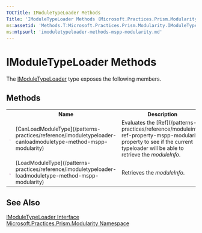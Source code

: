 ```yaml
---
TOCTitle: IModuleTypeLoader Methods
Title: 'IModuleTypeLoader Methods (Microsoft.Practices.Prism.Modularity)'
ms:assetid: 'Methods.T:Microsoft.Practices.Prism.Modularity.IModuleTypeLoader'
ms:mtpsurl: 'imoduletypeloader-methods-mspp-modularity.md'
---
```


# IModuleTypeLoader Methods

The [IModuleTypeLoader](/patterns-practices/reference/imoduletypeloader-interface-mspp-modularity) type exposes the following members.

## Methods

<table>
<colgroup>
<col width="10%" />
<col width="20%" />
<col width="40%" />
</colgroup>

<tbody><tr>
  <th>
&nbsp;
</th>
  <th>Name</th>
  <th>Description</th>
</tr>
<tr>
  <td>
  
  ![](/patterns-practices/reference/images/public-method.gif "Public method")
  </td>
  <td>[CanLoadModuleType](/patterns-practices/reference/imoduletypeloader-canloadmoduletype-method-mspp-modularity)
  </td>
  <td>
 <div>
 Evaluates the [Ref](/patterns-practices/reference/moduleinfo-ref-property-mspp-modularity) property to see if the current typeloader will be able to retrieve the <em>moduleInfo</em>.
</div>
  </td>
</tr>
<tr>
  <td> 
  
 ![](/patterns-practices/reference/images/public-method.gif "Public method")
  </td>
  <td>[LoadModuleType](/patterns-practices/reference/imoduletypeloader-loadmoduletype-method-mspp-modularity)
  </td>
  <td>
 <div>
Retrieves the <em>moduleInfo</em>.
</div>
  </td>
</tr>
 </tbody>
</table>

## See Also

[IModuleTypeLoader Interface](/patterns-practices/reference/imoduletypeloader-interface-mspp-modularity)  
[Microsoft.Practices.Prism.Modularity Namespace](/patterns-practices/reference/mspp-modularity-namespace)  